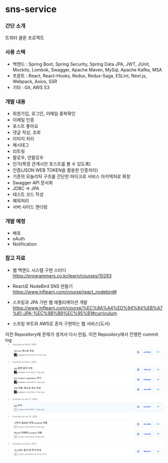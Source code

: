 # sns-service


### 간단 소개
트위터 클론 프로젝트


### 사용 스텍
- 백엔드 : Spring Boot, Spring Security, Spring Data JPA, JWT, JUnit, Mockito, Lombok, Swagger, Apache Maven, MySql, Apache Kafka, MSA 
- 프론트 : React, React-Hooks, Redux, Redux-Saga, ESLint, Next.js, Webpack, Axios, SSR
- 기타 : Git, AWS S3


### 개발 내용
- 회원가입, 로그인, 이메일 중복확인
- 이메일 인증
- 포스트 좋아요
- 댓글 작성, 조회
- 이미지 처리
- 해시태그 
- 리트윗
- 팔로우, 언팔로우
- 인가(특정 관계시만 포스트를 볼 수 있도록)
- 인증(JSON WEB TOKEN을 활용한 인증처리)
- 기존의 모놀리틱 구조를 간단한 마이크로 서비스 아키텍처로 확장
- Swagger API 문서화
- JDBC => JPA
- 테스트 코드 작성
- 예외처리
- 서버 사이드 랜더링


### 개발 예정
- 배포
- oAuth
- Notification



### 참고 자료
- 웹 백엔드 시스템 구현 스터디
https://programmers.co.kr/learn/courses/10293

- React로 NodeBird SNS 만들기
https://www.inflearn.com/course/react_nodebird#

- 스프링과 JPA 기반 웹 애플리케이션 개발
https://www.inflearn.com/course/%EC%8A%A4%ED%94%84%EB%A7%81-JPA-%EC%9B%B9%EC%95%B1#curriculum

- 스프링 부트와 AWS로 혼자 구현하는 웹 서비스(도서)


이전 Repository에 문제가 생겨서 다시 만듬. 이전 Repository에서 진행한 commit log
![Alt text](./readme-img/commit.png)
